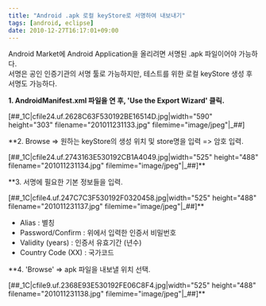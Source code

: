 ```yaml
---
title: "Android .apk 로컬 keyStore로 서명하여 내보내기"
tags: [android, eclipse]
date: 2010-12-27T16:17:01+09:00
---
```


Android Market에 Android Application을 올리려면 서명된 .apk 파일이어야 가능하다.  
서명은 공인 인증기관의 서명 툴로 가능하지만, 테스트를 위한 로컬 keyStore 생성 후 서명도 가능하다.  
  
**1. AndroidManifest.xml 파일을 연 후, 'Use the Export Wizard' 클릭.**

[##\_1C|cfile24.uf.2628C63F530192BE16514D.jpg|width="590" height="303" filename="201011231133.jpg" filemime="image/jpeg"|\_##]

  
**2. Browse =\> 원하는 keyStore의 생성 위치 및 store명을 입력 =\> 암호 입력.  

[##\_1C|cfile24.uf.2743163E530192CB1A4049.jpg|width="525" height="488" filename="201011231134.jpg" filemime="image/jpeg"|\_##]**  

  
**3. 서명에 필요한 기본 정보들을 입력.  

[##\_1C|cfile4.uf.247C7C3F530192F0320458.jpg|width="525" height="488" filename="201011231137.jpg" filemime="image/jpeg"|\_##]**  

  
 - Alias : 별칭  
 - Password/Confirm : 위에서 입력한 인증서 비밀번호  
 - Validity (years) : 인증서 유효기간 (년수)  
 - Country Code (XX) : 국가코드  
  
**4. 'Browse' =\> apk 파일을 내보낼 위치 선택.  

[##\_1C|cfile9.uf.2368E93E530192FE06C8F4.jpg|width="525" height="488" filename="201011231138.jpg" filemime="image/jpeg"|\_##]**  

